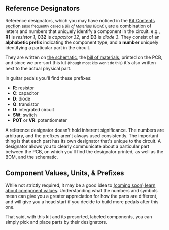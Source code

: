 ## Reference Designators

Reference designators, which you may have noticed in the [Kit Contents section](/quickfuzz/tools_and_materials/) <small>(also frequently called a <em>Bill of Materials</em> (BOM))</small>, are a combination of letters and numbers that uniquely identify a component in the circuit. e.g., **R1** is *resistor 1*, **C32** is *capacitor 32*, and **D3** is *diode 3*. They consist of an **alphabetic prefix** indicating the component type, and a **number** uniquely identifying a particular part in the circuit.

They are written on [the schematic](/quickfuzz/how_does_it_work/schematic.html), the [bill of materials](/quickfuzz/tools_and_materials/), printed on the PCB, and since we pre-sort this kit <small>(though most kits won't do this)</small> it's also written next to the actual physical part.

In guitar pedals you'll find these prefixes:

* **R**: resistor
* **C**: capacitor
* **D**: diode
* **Q**: transistor
* **U**: integrated circuit
* **SW**: switch
* **POT** or **VR**: potentiometer

A reference designator doesn't hold inherent significance. The numbers are arbitrary, and the prefixes aren't always used consistently. The important thing is that each part has its own designator that's unique to the circuit. A designator allows you to clearly communicate about a particular part between the PCB, on which you'll find the designator printed, as well as the BOM, and the schematic.

## Component Values, Units, & Prefixes

While not strictly required, it may be a good idea to <a class="todo" href="/how_pedals_work/">(coming soon) learn about component values</a>. Understanding what the numbers and symbols mean can give you a greater appreciation for how the parts are different, and will give you a head start if you decide to build more pedals after this one.

That said, with this kit and its presorted, labeled components, you can simply pick and place parts by their designators.

